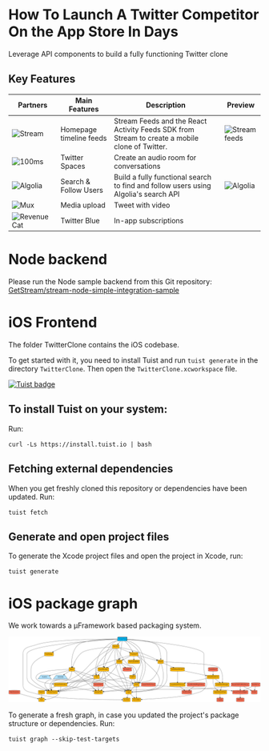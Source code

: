 # How To Launch A Twitter Competitor On the App Store In Days
Leverage API components to build a fully functioning Twitter clone

## Key Features
| Partners | Main Features | Description | Preview |
|---------------|---------------|-------------|---------|
| ![Stream](https://github.com/GetStream/stream-twitter-byo-ios/blob/main/Preview/stream.svg) | Homepage timeline feeds     | Stream Feeds and the React Activity Feeds SDK from Stream to create a mobile clone of Twitter.    | ![Stream feeds](https://github.com/GetStream/stream-twitter-byo-ios/blob/main/Preview/01_signInTimeLine.gif) |
| ![100ms](https://github.com/GetStream/stream-twitter-byo-ios/blob/main/Preview/100ms.svg) |   Twitter Spaces   | Create an audio room for conversations     | ![]() |
| ![Algolia](https://github.com/GetStream/stream-twitter-byo-ios/blob/main/Preview/algolia.svg) | Search & Follow Users     | Build a fully functional search to find and follow users using Algolia's search API     | ![Algolia](https://github.com/GetStream/stream-twitter-byo-ios/blob/main/Preview/03_search.gif) |
| ![Mux](https://github.com/GetStream/stream-twitter-byo-ios/blob/main/Preview/mux.svg) | Media upload     | Tweet with video     | ![]() |
| ![RevenueCat](https://github.com/GetStream/stream-twitter-byo-ios/blob/main/Preview/revenueCat.svg) | Twitter Blue     | In-app subscriptions     | ![]() |


# Node backend
Please run the Node sample backend from this Git repository: [GetStream/stream-node-simple-integration-sample](https://github.com/getstream/stream-node-simple-integration-sample/)

# iOS Frontend

The folder TwitterClone contains the iOS codebase.

To get started with it, you need to install Tuist and run `tuist generate` in the directory `TwitterClone`. Then open the `TwitterClone.xcworkspace` file.

[![Tuist badge](https://img.shields.io/badge/Powered%20by-Tuist-blue)](https://tuist.io)


## To install Tuist on your system:

Run:
```shell
curl -Ls https://install.tuist.io | bash
```

## Fetching external dependencies

When you get freshly cloned this repository or dependencies have been updated. Run:

```shell
tuist fetch
```

## Generate and open project files
To generate the Xcode project files and open the project in Xcode, run:
```shell
tuist generate
```

# iOS package graph
We work towards a µFramework based packaging system.

![](TwitterClone/graph.png)

To generate a fresh graph, in case you updated the project's package structure or dependencies. Run:

```shell
tuist graph --skip-test-targets
```

